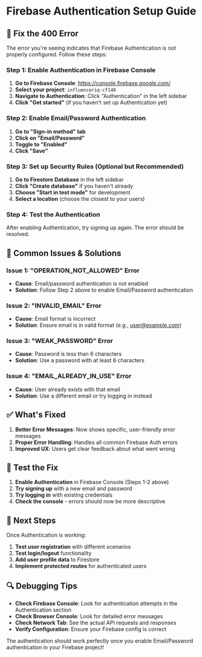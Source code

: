 # Firebase Authentication Setup Guide

## 🔧 **Fix the 400 Error**

The error you're seeing indicates that Firebase Authentication is not properly configured. Follow these steps:

### **Step 1: Enable Authentication in Firebase Console**

1. **Go to Firebase Console**: https://console.firebase.google.com/
2. **Select your project**: `influenceriq-cf148`
3. **Navigate to Authentication**: Click "Authentication" in the left sidebar
4. **Click "Get started"** (if you haven't set up Authentication yet)

### **Step 2: Enable Email/Password Authentication**

1. **Go to "Sign-in method" tab**
2. **Click on "Email/Password"**
3. **Toggle to "Enabled"**
4. **Click "Save"**

### **Step 3: Set up Security Rules (Optional but Recommended)**

1. **Go to Firestore Database** in the left sidebar
2. **Click "Create database"** if you haven't already
3. **Choose "Start in test mode"** for development
4. **Select a location** (choose the closest to your users)

### **Step 4: Test the Authentication**

After enabling Authentication, try signing up again. The error should be resolved.

## 🚨 **Common Issues & Solutions**

### **Issue 1: "OPERATION_NOT_ALLOWED" Error**

- **Cause**: Email/password authentication is not enabled
- **Solution**: Follow Step 2 above to enable Email/Password authentication

### **Issue 2: "INVALID_EMAIL" Error**

- **Cause**: Email format is incorrect
- **Solution**: Ensure email is in valid format (e.g., user@example.com)

### **Issue 3: "WEAK_PASSWORD" Error**

- **Cause**: Password is less than 6 characters
- **Solution**: Use a password with at least 6 characters

### **Issue 4: "EMAIL_ALREADY_IN_USE" Error**

- **Cause**: User already exists with that email
- **Solution**: Use a different email or try logging in instead

## ✅ **What's Fixed**

1. **Better Error Messages**: Now shows specific, user-friendly error messages
2. **Proper Error Handling**: Handles all common Firebase Auth errors
3. **Improved UX**: Users get clear feedback about what went wrong

## 🧪 **Test the Fix**

1. **Enable Authentication** in Firebase Console (Steps 1-2 above)
2. **Try signing up** with a new email and password
3. **Try logging in** with existing credentials
4. **Check the console** - errors should now be more descriptive

## 📱 **Next Steps**

Once Authentication is working:

1. **Test user registration** with different scenarios
2. **Test login/logout** functionality
3. **Add user profile data** to Firestore
4. **Implement protected routes** for authenticated users

## 🔍 **Debugging Tips**

- **Check Firebase Console**: Look for authentication attempts in the Authentication section
- **Check Browser Console**: Look for detailed error messages
- **Check Network Tab**: See the actual API requests and responses
- **Verify Configuration**: Ensure your Firebase config is correct

The authentication should work perfectly once you enable Email/Password authentication in your Firebase project!
